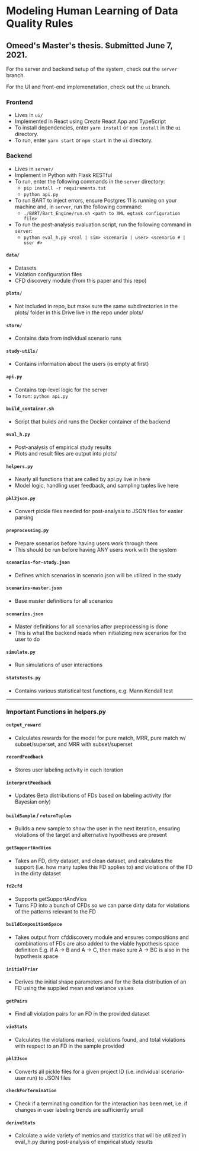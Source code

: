# Modeling Human Learning of Data Quality Rules

## Omeed's Master's thesis. Submitted June 7, 2021.

For the server and backend setup of the system, check out the `server` branch.

For the UI and front-end implemenetation, check out the `ui` branch.

### Frontend
- Lives in `ui/`
- Implemented in React using Create React App and TypeScript
- To install dependencies, enter `yarn install` or `npm install` in the `ui` directory.
- To run, enter `yarn start` or `npm start` in the `ui` directory.

### Backend
- Lives in `server/`
- Implement in Python with Flask RESTful
- To run, enter the following commands in the `server` directory:
  - `pip install -r requirements.txt`
  - `python api.py`
- To run BART to inject errors, ensure Postgres 11 is running on your machine and, in `server`, run the following command:
  - `./BART/Bart_Engine/run.sh <path to XML egtask configuration file>`
- To run the post-analysis evaluation script, run the following command in `server`:
  - `python eval_h.py <real | sim> <scenario | user> <scenario # | user #>`

#### `data/`
- Datasets
- Violation configuration files
- CFD discovery module (from this paper and this repo)

#### `plots/`
- Not included in repo, but make sure the same subdirectories in the plots/ folder in this Drive live in the repo under plots/

#### `store/`
- Contains data from individual scenario runs

#### `study-utils/`
- Contains information about the users (is empty at first)

#### `api.py`
- Contains top-level logic for the server
- To run: `python api.py`

#### `build_container.sh`
- Script that builds and runs the Docker container of the backend

#### `eval_h.py`
- Post-analysis of empirical study results
- Plots and result files are output into plots/

#### `helpers.py`
- Nearly all functions that are called by api.py live in here
- Model logic, handling user feedback, and sampling tuples live here

#### `pkl2json.py`
- Convert pickle files needed for post-analysis to JSON files for easier parsing

#### `preprocessing.py`
- Prepare scenarios before having users work through them
- This should be run before having ANY users work with the system

#### `scenarios-for-study.json`
- Defines which scenarios in scenario.json will be utilized in the study

#### `scenarios-master.json`
- Base master definitions for all scenarios

#### `scenarios.json`
- Master definitions for all scenarios after preprocessing is done
- This is what the backend reads when initializing new scenarios for the user to do

#### `simulate.py`
- Run simulations of user interactions

#### `statstests.py`
- Contains various statistical test functions, e.g. Mann Kendall test

---
### Important Functions in helpers.py
#### `output_reward`
- Calculates rewards for the model for pure match, MRR, pure match w/ subset/superset, and MRR with subset/superset

#### `recordFeedback`
- Stores user labeling activity in each iteration

#### `interpretFeedback`
- Updates Beta distributions of FDs based on labeling activity (for Bayesian only)

#### `buildSample` / `returnTuples`
- Builds a new sample to show the user in the next iteration, ensuring violations of the target and alternative hypotheses are present

#### `getSupportAndVios`
- Takes an FD, dirty dataset, and clean dataset, and calculates the support (i.e. how many tuples this FD applies to) and violations of the FD in the dirty dataset

#### `fd2cfd`
- Supports getSupportAndVios
- Turns FD into a bunch of CFDs so we can parse dirty data for violations of the patterns relevant to the FD

#### `buildCompositionSpace`
- Takes output from cfddiscovery module and ensures compositions and combinations of FDs are also added to the viable hypothesis space definition
E.g. if A → B and A → C, then make sure A → BC is also in the hypothesis space

#### `initialPrior`
- Derives the initial shape parameters  and  for the Beta distribution of an FD using the supplied mean and variance values

#### `getPairs`
- Find all violation pairs for an FD in the provided dataset

#### `vioStats`
- Calculates the violations marked, violations found, and total violations with respect to an FD in the sample provided

#### `pkl2Json`
- Converts all pickle files for a given project ID (i.e. individual scenario-user run) to JSON files

#### `checkForTermination`
- Check if a terminating condition for the interaction has been met, i.e. if changes in user labeling trends are sufficiently small

#### `deriveStats`
- Calculate a wide variety of metrics and statistics that will be utilized in eval_h.py during post-analysis of empirical study results


